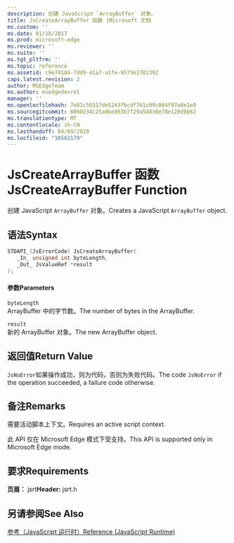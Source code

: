 ```yaml
---
description: 创建 JavaScript `ArrayBuffer` 对象。
title: JsCreateArrayBuffer 函数 |Microsoft 文档
ms.custom: ''
ms.date: 01/18/2017
ms.prod: microsoft-edge
ms.reviewer: ''
ms.suite: ''
ms.tgt_pltfrm: ''
ms.topic: reference
ms.assetid: c9e74184-7dd9-41a7-a1fe-9575e1701392
caps.latest.revision: 2
author: MSEdgeTeam
ms.author: msedgedevrel
manager: ''
ms.openlocfilehash: 7e81c50317de5243fbcdf761c09c084f97a8e1e0
ms.sourcegitcommit: 6860234c25a8be863b7f29a54838e78e120dbb62
ms.translationtype: MT
ms.contentlocale: zh-CN
ms.lasthandoff: 04/09/2020
ms.locfileid: "10563179"
---
```

# <span data-ttu-id="feb15-103">JsCreateArrayBuffer 函数</span><span class="sxs-lookup"><span data-stu-id="feb15-103">JsCreateArrayBuffer Function</span></span>
<span data-ttu-id="feb15-104">创建 JavaScript `ArrayBuffer` 对象。</span><span class="sxs-lookup"><span data-stu-id="feb15-104">Creates a JavaScript `ArrayBuffer` object.</span></span>  
  
## <span data-ttu-id="feb15-105">语法</span><span class="sxs-lookup"><span data-stu-id="feb15-105">Syntax</span></span>  
  
```cpp  
STDAPI_(JsErrorCode) JsCreateArrayBuffer(  
   _In_ unsigned int byteLength,  
   _Out_ JsValueRef *result  
);  
```  
  
#### <span data-ttu-id="feb15-106">参数</span><span class="sxs-lookup"><span data-stu-id="feb15-106">Parameters</span></span>  
 `byteLength`  
 <span data-ttu-id="feb15-107">ArrayBuffer 中的字节数。</span><span class="sxs-lookup"><span data-stu-id="feb15-107">The number of bytes in the ArrayBuffer.</span></span>  
  
 `result`  
 <span data-ttu-id="feb15-108">新的 ArrayBuffer 对象。</span><span class="sxs-lookup"><span data-stu-id="feb15-108">The new ArrayBuffer object.</span></span>  
  
## <span data-ttu-id="feb15-109">返回值</span><span class="sxs-lookup"><span data-stu-id="feb15-109">Return Value</span></span>  
 <span data-ttu-id="feb15-110">`JsNoError`如果操作成功，则为代码，否则为失败代码。</span><span class="sxs-lookup"><span data-stu-id="feb15-110">The code `JsNoError` if the operation succeeded, a failure code otherwise.</span></span>  
  
## <span data-ttu-id="feb15-111">备注</span><span class="sxs-lookup"><span data-stu-id="feb15-111">Remarks</span></span>  
 <span data-ttu-id="feb15-112">需要活动脚本上下文。</span><span class="sxs-lookup"><span data-stu-id="feb15-112">Requires an active script context.</span></span>  
  
 <span data-ttu-id="feb15-113">此 API 仅在 Microsoft Edge 模式下受支持。</span><span class="sxs-lookup"><span data-stu-id="feb15-113">This API is supported only in Microsoft Edge mode.</span></span>  
  
## <span data-ttu-id="feb15-114">要求</span><span class="sxs-lookup"><span data-stu-id="feb15-114">Requirements</span></span>  
 <span data-ttu-id="feb15-115">**页眉：** jsrt</span><span class="sxs-lookup"><span data-stu-id="feb15-115">**Header:** jsrt.h</span></span>  
  
## <span data-ttu-id="feb15-116">另请参阅</span><span class="sxs-lookup"><span data-stu-id="feb15-116">See Also</span></span>  
 [<span data-ttu-id="feb15-117">参考（JavaScript 运行时）</span><span class="sxs-lookup"><span data-stu-id="feb15-117">Reference (JavaScript Runtime)</span></span>](../chakra-hosting/reference-javascript-runtime.md)